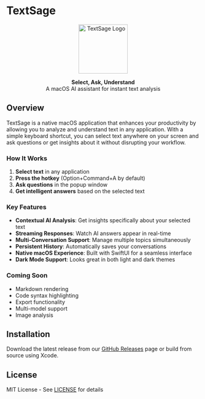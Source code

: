 # TextSage

<p align="center">
  <img src="Assets.xcassets/AppIcon.appiconset/Icon-256.png" width="128" alt="TextSage Logo">
</p>

<p align="center">
  <strong>Select, Ask, Understand</strong><br>
  A macOS AI assistant for instant text analysis
</p>

## Overview

TextSage is a native macOS application that enhances your productivity by allowing you to analyze and understand text in any application. With a simple keyboard shortcut, you can select text anywhere on your screen and ask questions or get insights about it without disrupting your workflow.

### How It Works

1. **Select text** in any application
2. **Press the hotkey** (Option+Command+A by default)
3. **Ask questions** in the popup window
4. **Get intelligent answers** based on the selected text

### Key Features

- **Contextual AI Analysis**: Get insights specifically about your selected text
- **Streaming Responses**: Watch AI answers appear in real-time
- **Multi-Conversation Support**: Manage multiple topics simultaneously
- **Persistent History**: Automatically saves your conversations
- **Native macOS Experience**: Built with SwiftUI for a seamless interface
- **Dark Mode Support**: Looks great in both light and dark themes

### Coming Soon

- Markdown rendering
- Code syntax highlighting
- Export functionality
- Multi-model support
- Image analysis

## Installation

Download the latest release from our [GitHub Releases](https://github.com/yourusername/textsage/releases) page or build from source using Xcode.

## License

MIT License - See [LICENSE](LICENSE) for details 